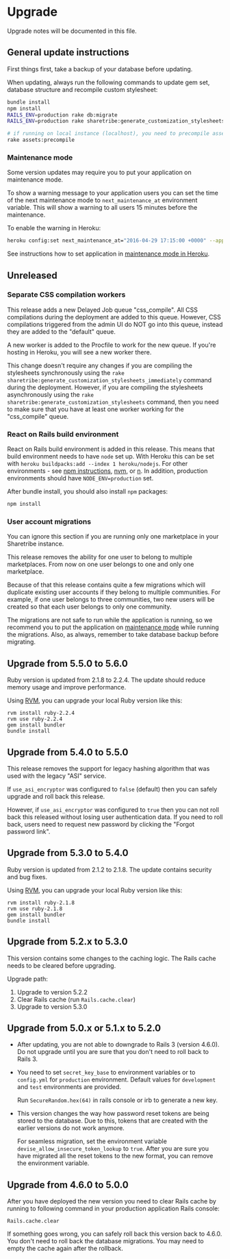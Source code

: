 # Upgrade

Upgrade notes will be documented in this file.

## General update instructions

First things first, take a backup of your database before updating.

When updating, always run the following commands to update gem set, database structure and recompile custom stylesheet:

```bash
bundle install
npm install
RAILS_ENV=production rake db:migrate
RAILS_ENV=production rake sharetribe:generate_customization_stylesheets_immediately

# if running on local instance (localhost), you need to precompile assets using once update is done:
rake assets:precompile
```

### Maintenance mode

Some version updates may require you to put your application on maintenance mode.

To show a warning message to your application users you can set the time of the next maintenance mode to `next_maintenance_at` environment variable. This will show a warning to all users 15 minutes before the maintenance.

To enable the warning in Heroku:

```bash
heroku config:set next_maintenance_at="2016-04-29 17:15:00 +0000" --app=<your app name>
```

See instructions how to set application in [maintenance mode in Heroku](https://devcenter.heroku.com/articles/maintenance-mode).

## Unreleased

### Separate CSS compilation workers

This release adds a new Delayed Job queue "css_compile". All CSS compilations during the deployment are added to this queue. However, CSS compilations triggered from the admin UI do NOT go into this queue, instead they are added to the "default" queue.

A new worker is added to the Procfile to work for the new queue. If you're hosting in Heroku, you will see a new worker there.

This change doesn't require any changes if you are compiling the stylesheets synchronously using the `rake sharetribe:generate_customization_stylesheets_immediately` command during the deployment. However, if you are compiling the stylesheets asynchronously using the `rake sharetribe:generate_customization_stylesheets` command, then you need to make sure that you have at least one worker working for the "css_compile" queue.

### React on Rails build environment

React on Rails build environment is added in this release. This means that build environment needs to have `node` set up. With Heroku this can be set with `heroku buildpacks:add --index 1 heroku/nodejs`. For other environments - see [npm instructions](https://docs.npmjs.com/getting-started/installing-node), [nvm](https://github.com/creationix/nvm), or [n](https://github.com/tj/n). In addition, production environments should have `NODE_ENV=production` set.

After bundle install, you should also install `npm` packages:

```bash
npm install
```

### User account migrations

You can ignore this section if you are running only one marketplace in your Sharetribe instance.

This release removes the ability for one user to belong to multiple marketplaces. From now on one user belongs to one and only one marketplace.

Because of that this release contains quite a few migrations which will duplicate existing user accounts if they belong to multiple communities. For example, if one user belongs to three communities, two new users will be created so that each user belongs to only one community.

The migrations are not safe to run while the application is running, so we recommend you to put the application on [maintenance mode](#maintenance-mode) while running the migrations. Also, as always, remember to take database backup before migrating.

## Upgrade from 5.5.0 to 5.6.0

Ruby version is updated from 2.1.8 to 2.2.4. The update should reduce memory usage and improve performance.

Using [RVM](https://rvm.io/), you can upgrade your local Ruby version like this:

```
rvm install ruby-2.2.4
rvm use ruby-2.2.4
gem install bundler
bundle install
```

## Upgrade from 5.4.0 to 5.5.0

This release removes the support for legacy hashing algorithm that was used with the legacy "ASI" service.

If `use_asi_encryptor` was configured to `false` (default) then you can safely upgrade and roll back this release.

However, if `use_asi_encryptor` was configured to `true` then you can not roll back this released without losing user authentication data. If you need to roll back, users need to request new password by clicking the "Forgot password link".

## Upgrade from 5.3.0 to 5.4.0

Ruby version is updated from 2.1.2 to 2.1.8. The update contains security and bug fixes.

Using [RVM](https://rvm.io/), you can upgrade your local Ruby version like this:
```
rvm install ruby-2.1.8
rvm use ruby-2.1.8
gem install bundler
bundle install
```

## Upgrade from 5.2.x to 5.3.0

This version contains some changes to the caching logic. The Rails cache needs to be cleared before upgrading.

Upgrade path:

1. Upgrade to version 5.2.2
2. Clear Rails cache (run `Rails.cache.clear`)
3. Upgrade to version 5.3.0

## Upgrade from 5.0.x or 5.1.x to 5.2.0

* After updating, you are not able to downgrade to Rails 3 (version 4.6.0). Do not upgrade until you are sure that you don't need to roll back to Rails 3.

* You need to set `secret_key_base` to environment variables or to `config.yml` for `production` environment. Default values for `development` and `test` environments are provided.

  Run `SecureRandom.hex(64)` in rails console or irb to generate a new key.

* This version changes the way how password reset tokens are being stored to the database. Due to this, tokens that are created with the earlier versions do not work anymore.

  For seamless migration, set the environment variable `devise_allow_insecure_token_lookup` to `true`. After you are sure you have migrated all the reset tokens to the new format, you can remove the environment variable.

## Upgrade from 4.6.0 to 5.0.0

After you have deployed the new version you need to clear Rails cache by running to following command in your production application Rails console:

```
Rails.cache.clear
```

If something goes wrong, you can safely roll back this version back to 4.6.0. You don't need to roll back the database migrations. You may need to empty the cache again after the rollback.
